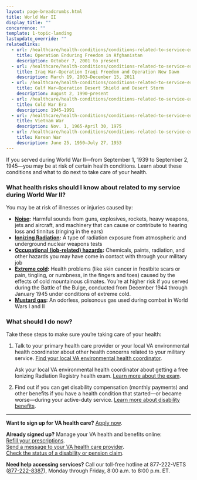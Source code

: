 ```yaml
---
layout: page-breadcrumbs.html
title: World War II
display_title: ""
concurrence: ""
template: 1-topic-landing
lastupdate_override: ""
relatedlinks:
  - url: /healthcare/health-conditions/conditions-related-to-service-era/operation-enduring-freedom/
    title: Operation Enduring Freedom in Afghanistan
    description: October 7, 2001 to present
  - url: /healthcare/health-conditions/conditions-related-to-service-era/iraq-war/
    title: Iraq War—Operation Iraqi Freedom and Operation New Dawn
    description: March 19, 2003—December 15, 2011
  - url: /healthcare/health-conditions/conditions-related-to-service-era/gulf-war/
    title: Gulf War—Operation Desert Shield and Desert Storm
    description: August 2, 1990—present
  - url: /healthcare/health-conditions/conditions-related-to-service-era/cold-war-era/
    title: Cold War Era
    description: 1945—1991
  - url: /healthcare/health-conditions/conditions-related-to-service-era/vietnam-war/
    title: Vietnam War
    description: Nov. 1, 1965-April 30, 1975
  - url: /healthcare/health-conditions/conditions-related-to-service-era/korean-war/
    title: Korean War
    description: June 25, 1950—July 27, 1953
---
```


<div class="va-introtext">

If you served during World War II—from September 1, 1939 to September 2, 1945—you may be at risk of certain health conditions. Learn about these conditions and what to do next to take care of your health.

</div>

<div class="feature" markdown=“1”>

### What health risks should I know about related to my service during World War II?

You may be at risk of illnesses or injuries caused by:

- **[Noise](http://www.publichealth.va.gov/exposures/noise/index.asp):** Harmful sounds from guns, explosives, rockets, heavy weapons, jets and aircraft, and machinery that can cause or contribute to hearing loss and tinnitus (ringing in the ears)
- **[Ionizing Radiation](/disability-benefits/conditions/exposure-to-hazardous-materials/radiation-exposure/):** A type of radiation exposure from atmospheric and underground nuclear weapons tests
- **[Occupational (job-related) hazards](http://www.publichealth.va.gov/exposures/categories/occupational-hazards.asp):** Chemicals, paints, radiation, and other hazards you may have come in contact with through your military job
- **[Extreme cold](http://www.publichealth.va.gov/exposures/cold-injuries/index.asp):** Health problems (like skin cancer in frostbite scars or pain, tingling, or numbness, in the fingers and toes) caused by the effects of cold mountainous climates. You’re at higher risk if you served during the Battle of the Bulge, conducted from December 1944 through January 1945 under conditions of extreme cold.
- **[Mustard gas](/disability-benefits/conditions/exposure-to-hazardous-materials/mustard-gas/):** An odorless, poisonous gas used during combat in World Wars I and II 

</div>

### What should I do now?

Take these steps to make sure you’re taking care of your health:

<ol class="process">
<li class="step one">

Talk to your primary health care provider or your local VA environmental health coordinator about other health concerns related to your military service. [Find your local VA environmental health coordinator](http://www.publichealth.va.gov/exposures/coordinators.asp).

</li>

Ask your local VA environmental health coordinator about getting a free Ionizing Radiation Registry health exam. [Learn more about the exam](https://www.publichealth.va.gov/exposures/radiation/benefits/registry-exam.asp).

<li class="step last two">

Find out if you can get disability compensation (monthly payments) and other benefits if you have a health condition that started—or became worse—during your active-duty service. [Learn more about disability benefits](/disability-benefits/).

</li>
</ol>

------

**Want to sign up for VA health care?** [Apply now](/healthcare/apply/).

**Already signed up?** Manage your VA health and benefits online: <br />
[Refill your prescriptions](/healthcare/prescriptions/). <br />
[Send a message to your VA health care provider](/healthcare/messaging/). <br />
[Check the status of a disability or pension claim](/disability-benefits/track-claims/your-claims/). 

**Need help accessing services?** Call our toll-free hotline at 877-222-VETS (<a href="tel:+1phonenumber">877-222-8387</a>), Monday through Friday, 8:00 a.m. to 8:00 p.m. ET.

